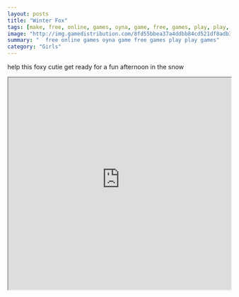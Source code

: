 ```yaml
---
layout: posts
title: "Winter Fox"
tags: [make, free, online, games, oyna, game, free, games, play, play, games]
image: "http://img.gamedistribution.com/8fd55bbea37a4ddbb84cd521df8adb3f.jpg"
summary: "  free online games oyna game free games play play games"
category: "Girls"
---
```


help this foxy cutie get ready for a fun afternoon in the snow

<iframe width="100%" height="480px;" src="http://flash.gamedistribution.com?game=8fd55bbea37a4ddbb84cd521df8adb3f"></iframe>